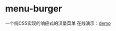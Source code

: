 # menu-burger
一个纯CSS实现的响应式的汉堡菜单
在线演示：[demo](https://zyydeer.github.io/menu-burger/menu-burger.html)
